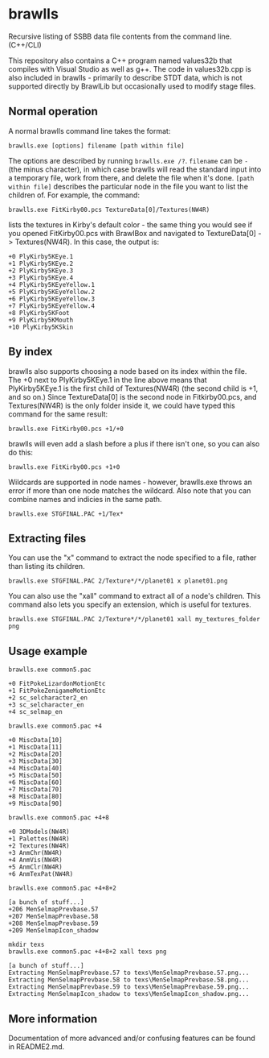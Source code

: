 brawlls
=======

Recursive listing of SSBB data file contents from the command line. (C++/CLI)

This repository also contains a C++ program named values32b that compiles with
Visual Studio as well as g++. The code in values32b.cpp is also included in
brawlls - primarily to describe STDT data, which is not supported directly by
BrawlLib but occasionally used to modify stage files.

Normal operation
----------------

A normal brawlls command line takes the format:

    brawlls.exe [options] filename [path within file]

The options are described by running `brawlls.exe /?`. `filename` can be `-`
(the minus character), in which case brawlls will read the standard input into
a temporary file, work from there, and delete the file when it's done.
`[path within file]` describes the particular node in the file you want to
list the children of. For example, the command:

    brawlls.exe FitKirby00.pcs TextureData[0]/Textures(NW4R)

lists the textures in Kirby's default color - the same thing you would see if
you opened FitKirby00.pcs with BrawlBox and navigated to TextureData[0] ->
Textures(NW4R). In this case, the output is:

	+0 PlyKirby5KEye.1
	+1 PlyKirby5KEye.2
	+2 PlyKirby5KEye.3
	+3 PlyKirby5KEye.4
	+4 PlyKirby5KEyeYellow.1
	+5 PlyKirby5KEyeYellow.2
	+6 PlyKirby5KEyeYellow.3
	+7 PlyKirby5KEyeYellow.4
	+8 PlyKirby5KFoot
	+9 PlyKirby5KMouth
	+10 PlyKirby5KSkin

By index
--------

brawlls also supports choosing a node based on its index within the file. The
+0 next to PlyKirby5KEye.1 in the line above means that PlyKirby5KEye.1 is the
first child of Textures(NW4R) (the second child is +1, and so on.) Since
TextureData[0] is the second node in Fitkirby00.pcs, and Textures(NW4R) is the
only folder inside it, we could have typed this command for the same result:

    brawlls.exe FitKirby00.pcs +1/+0

brawlls will even add a slash before a plus if there isn't one, so you can
also do this:

	brawlls.exe FitKirby00.pcs +1+0

Wildcards are supported in node names - however, brawlls.exe throws an error
if more than one node matches the wildcard. Also note that you can combine
names and indicies in the same path.

	brawlls.exe STGFINAL.PAC +1/Tex*

Extracting files
----------------

You can use the "x" command to extract the node specified to a file, rather
than listing its children.

    brawlls.exe STGFINAL.PAC 2/Texture*/*/planet01 x planet01.png

You can also use the "xall" command to extract all of a node's children. This
command also lets you specify an extension, which is useful for textures.

    brawlls.exe STGFINAL.PAC 2/Texture*/*/planet01 xall my_textures_folder png

Usage example
-------------

    brawlls.exe common5.pac

	+0 FitPokeLizardonMotionEtc
	+1 FitPokeZenigameMotionEtc
	+2 sc_selcharacter2_en
	+3 sc_selcharacter_en
	+4 sc_selmap_en

	brawlls.exe common5.pac +4

	+0 MiscData[10]
	+1 MiscData[11]
	+2 MiscData[20]
	+3 MiscData[30]
	+4 MiscData[40]
	+5 MiscData[50]
	+6 MiscData[60]
	+7 MiscData[70]
	+8 MiscData[80]
	+9 MiscData[90]

	brawlls.exe common5.pac +4+8

	+0 3DModels(NW4R)
	+1 Palettes(NW4R)
	+2 Textures(NW4R)
	+3 AnmChr(NW4R)
	+4 AnmVis(NW4R)
	+5 AnmClr(NW4R)
	+6 AnmTexPat(NW4R)

	brawlls.exe common5.pac +4+8+2

	[a bunch of stuff...]
	+206 MenSelmapPrevbase.57
	+207 MenSelmapPrevbase.58
	+208 MenSelmapPrevbase.59
	+209 MenSelmapIcon_shadow

	mkdir texs
	brawlls.exe common5.pac +4+8+2 xall texs png

	[a bunch of stuff...]
	Extracting MenSelmapPrevbase.57 to texs\MenSelmapPrevbase.57.png...
	Extracting MenSelmapPrevbase.58 to texs\MenSelmapPrevbase.58.png...
	Extracting MenSelmapPrevbase.59 to texs\MenSelmapPrevbase.59.png...
	Extracting MenSelmapIcon_shadow to texs\MenSelmapIcon_shadow.png...

More information
----------------

Documentation of more advanced and/or confusing features can be found in README2.md.

